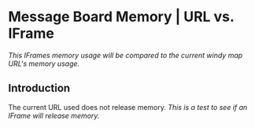 # **Message Board Memory | URL vs. IFrame**

*This IFrames memory usage will be compared to the current windy map URL's memory usage.*

## **Introduction**

The current URL used does not release memory. *This is a test to see if an IFrame will release memory.*
